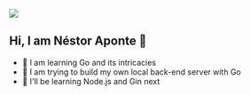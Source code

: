 <p align="left">
  <img src="https://api.boot.dev/v1/users/public/43c52b60-571d-4f0c-9c3f-3121c57ad14a/thumbnail" >
</p>

## Hi, I am Néstor Aponte 👋

- 🌱 I am learning Go and its intricacies
- 🔭 I am trying to build my own local back-end server with Go
- 🤔 I'll be learning Node.js and Gin next
